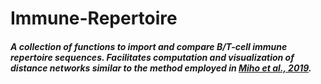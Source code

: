# Immune-Repertoire


##### A collection of functions to import and compare B/T-cell immune repertoire sequences. Facilitates computation and visualization of distance networks similar to the method employed in <a href="https://www.nature.com/articles/s41467-019-09278-8"> Miho et al., 2019</a>.








